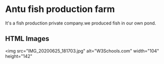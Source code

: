 

<h1>Antu fish production farm</h1>

<p>It's a fish production private company.we produced fish in our own pond.</p>


<h2>HTML Images</h2>

<img src="IMG_20200625_181703.jpg" alt="W3Schools.com" width="104" height="142"
